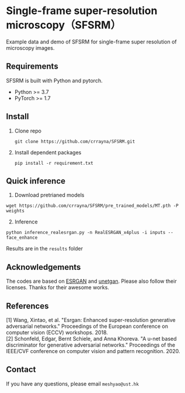 # Single-frame super-resolution microscopy（SFSRM）
Example data and demo of SFSRM for single-frame super resolution of microscopy images.<br>
## Requirements
SFSRM is built with Python and pytorch. 
* Python >= 3.7
* PyTorch >= 1.7
## Install
1. Clone repo<br>
    ```
    git clone https://github.com/crrayna/SFSRM.git
    ```
2. Install dependent packages<br>
    ```
    pip install -r requirement.txt
    ```
## Quick inference
1. Download pretrianed models <br>
```
wget https://github.com/crrayna/SFSRM/pre_trained_models/MT.pth -P weights
```
2. Inference <br>
```
python inference_realesrgan.py -n RealESRGAN_x4plus -i inputs --face_enhance
```
Results are in the `results` folder
## Acknowledgements
The codes are based on [ESRGAN](https://github.com/XPixelGroup/BasicSR) and [unetgan](https://github.com/boschresearch/unetgan). Please also follow their licenses. Thanks for their awesome works.
## References
[1] Wang, Xintao, et al. "Esrgan: Enhanced super-resolution generative adversarial networks." Proceedings of the European conference on computer vision (ECCV) workshops. 2018. <br>
[2] Schonfeld, Edgar, Bernt Schiele, and Anna Khoreva. "A u-net based discriminator for generative adversarial networks." Proceedings of the IEEE/CVF conference on computer vision and pattern recognition. 2020. <br>
## Contact
If you have any questions, please email `meshyao@ust.hk`
